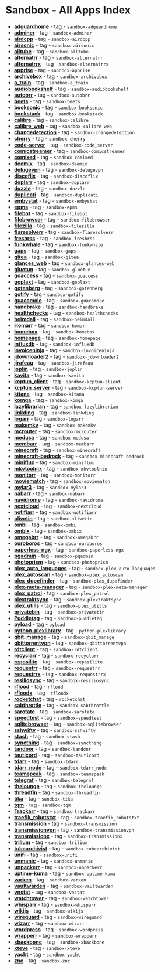 # Sandbox - All Apps Index

- **[adguardhome](../sandbox/apps/adguardhome.md)**  - tag - `sandbox-adguardhome`
- **[adminer](../sandbox/apps/adminer.md)**  - tag - `sandbox-adminer`
- **[airdcpp](../sandbox/apps/airdcpp.md)**  - tag - `sandbox-airdcpp`
- **[airsonic](../sandbox/apps/airsonic.md)**  - tag - `sandbox-airsonic`
- **[alltube](../sandbox/apps/alltube.md)**  - tag - `sandbox-alltube`
- **[alternatrr](../sandbox/apps/alternatrr.md)**  - tag - `sandbox-alternatrr`
- **[alternatrrx](../sandbox/apps/alternatrrx.md)**  - tag - `sandbox-alternatrrx`
- **[apprise](../sandbox/apps/apprise.md)**  - tag - `sandbox-apprise`
- **[archivebox](../sandbox/apps/archivebox.md)**  - tag - `sandbox-archivebox`
- **[a_train](../sandbox/apps/a_train.md)**  - tag - `sandbox-a_train`
- **[audiobookshelf](../sandbox/apps/audiobookshelf.md)**  - tag - `sandbox-audiobookshelf`
- **[autobrr](../sandbox/apps/autobrr.md)**  - tag - `sandbox-autobrr`
- **[beets](../sandbox/apps/beets.md)**  - tag - `sandbox-beets`
- **[booksonic](../sandbox/apps/booksonic.md)**  - tag - `sandbox-booksonic`
- **[bookstack](../sandbox/apps/bookstack.md)**  - tag - `sandbox-bookstack`
- **[calibre](../sandbox/apps/calibre.md)**  - tag - `sandbox-calibre`
- **[calibre_web](../sandbox/apps/calibre_web.md)**  - tag - `sandbox-calibre-web`
- **[changedetection](../sandbox/apps/changedetection.md)**  - tag - `sandbox-changedetection`
- **[cherry](../sandbox/apps/cherry.md)**  - tag - `sandbox-cherry`
- **[code-server](../sandbox/apps/code_server.md)**  - tag - `sandbox-code_server`
- **[comicstreamer](../sandbox/apps/comicstreamer.md)**  - tag - `sandbox-comicstreamer`
- **[comixed](../sandbox/apps/comixed.md)**  - tag - `sandbox-comixed`
- **[deemix](../sandbox/apps/deemix.md)**  - tag - `sandbox-deemix`
- **[delugevpn](../sandbox/apps/delugevpn.md)**  - tag - `sandbox-delugevpn`
- **[discoflix](../sandbox/apps/discoflix.md)**  - tag - `sandbox-discoflix`
- **[doplarr](../sandbox/apps/doplarr.md)**  - tag - `sandbox-doplarr`
- **[dozzle](../sandbox/apps/dozzle.md)**  - tag - `sandbox-dozzle`
- **[duplicati](../sandbox/apps/duplicati.md)**  - tag - `sandbox-duplicati`
- **[embystat](../sandbox/apps/embystat.md)**  - tag - `sandbox-embystat`
- **[epms](../sandbox/apps/epms.md)**  - tag - `sandbox-epms`
- **[filebot](../sandbox/apps/filebot.md)**  - tag - `sandbox-filebot`
- **[filebrowser](../sandbox/apps/filebrowser.md)**  - tag - `sandbox-filebrowser`
- **[filezilla](../sandbox/apps/filezilla.md)**  - tag - `sandbox-filezilla`
- **[flaresolverr](../sandbox/apps/flaresolverr.md)**  - tag - `sandbox-flaresolverr`
- **[freshrss](../sandbox/apps/freshrss.md)**  - tag - `sandbox-freshrss`
- **[funkwhale](../sandbox/apps/funkwhale.md)**  - tag - `sandbox-funkwhale`
- **[gaps](../sandbox/apps/gaps.md)**  - tag - `sandbox-gaps`
- **[gitea](../sandbox/apps/gitea.md)**  - tag - `sandbox-gitea`
- **[glances_web](../sandbox/apps/glances_web.md)**  - tag - `sandbox-glances-web`
- **[gluetun](../sandbox/apps/gluetun.md)**  - tag - `sandbox-gluetun`
- **[goaccess](../sandbox/apps/goaccess.md)**  - tag - `sandbox-goaccess`
- **[goplaxt](../sandbox/apps/goplaxt.md)**  - tag - `sandbox-goplaxt`
- **[gotenberg](../sandbox/apps/gotenberg.md)**  - tag - `sandbox-gotenberg`
- **[gotify](../sandbox/apps/gotify.md)**  - tag - `sandbox-gotify`
- **[guacamole](../sandbox/apps/guacamole.md)**  - tag - `sandbox-guacamole`
- **[handbrake](../sandbox/apps/handbrake.md)**  - tag - `sandbox-handbrake`
- **[healthchecks](../sandbox/apps/healthchecks.md)**  - tag - `sandbox-healthchecks`
- **[heimdall](../sandbox/apps/heimdall.md)**  - tag - `sandbox-heimdall`
- **[Homarr](../sandbox/apps/homarr.md)**  - tag - `sandbox-homarr`
- **[homebox](../sandbox/apps/homebox.md)**  - tag - `sandbox-homebox`
- **[homepage](../sandbox/apps/homepage.md)**  - tag - `sandbox-homepage`
- **[influxdb](../sandbox/apps/influxdb.md)**  - tag - `sandbox-influxdb`
- **[invoiceninja](../sandbox/apps/invoiceninja.md)**  - tag - `sandbox-invoiceninja`
- **[jdownloader2](../sandbox/apps/jdownloader2.md)**  - tag - `sandbox-jdownloader2`
- **[jirafeau](../sandbox/apps/jirafeau.md)**  - tag - `sandbox-jirafeau`
- **[joplin](../sandbox/apps/joplin.md)**  - tag - `sandbox-joplin`
- **[kavita](../sandbox/apps/kavita.md)**  - tag - `sandbox-kavita`
- **[kcptun_client](../sandbox/apps/kcptun_client.md)**  - tag - `sandbox-kcptun-client`
- **[kcptun_server](../sandbox/apps/kcptun_server.md)**  - tag - `sandbox-kcptun-server`
- **[kitana](../sandbox/apps/kitana.md)**  - tag - `sandbox-kitana`
- **[komga](../sandbox/apps/komga.md)**  - tag - `sandbox-komga`
- **[lazylibrarian](../sandbox/apps/lazylibrarian.md)**  - tag - `sandbox-lazylibrarian`
- **[linkding](../sandbox/apps/linkding.md)**  - tag - `sandbox-linkding`
- **[logarr](../sandbox/apps/logarr.md)**  - tag - `sandbox-logarr`
- **[makemkv](../sandbox/apps/makemkv.md)**  - tag - `sandbox-makemkv`
- **[mcrouter](../sandbox/apps/mcrouter.md)**  - tag - `sandbox-mcrouter`
- **[medusa](../sandbox/apps/medusa.md)**  - tag - `sandbox-medusa`
- **[membarr](../sandbox/apps/membarr.md)**  - tag - `sandbox-membarr`
- **[minecraft](../sandbox/apps/minecraft.md)**  - tag - `sandbox-minecraft`
- **[minecraft-bedrock](../sandbox/apps/minecraft-bedrock.md)**  - tag - `sandbox-minecraft-bedrock`
- **[miniflux](../sandbox/apps/miniflux.md)**  - tag - `sandbox-miniflux`
- **[mkvtoolnix](../sandbox/apps/mkvtoolnix.md)**  - tag - `sandbox-mkvtoolnix`
- **[monitorr](../sandbox/apps/monitorr.md)**  - tag - `sandbox-monitorr`
- **[moviematch](../sandbox/apps/moviematch.md)**  - tag - `sandbox-moviematch`
- **[mylar3](../sandbox/apps/mylar3.md)**  - tag - `sandbox-mylar3`
- **[nabarr](../sandbox/apps/nabarr.md)**  - tag - `sandbox-nabarr`
- **[navidrome](../sandbox/apps/navidrome.md)**  - tag - `sandbox-navidrome`
- **[nextcloud](../sandbox/apps/nextcloud.md)**  - tag - `sandbox-nextcloud`
- **[notifiarr](../sandbox/apps/notifiarr.md)**  - tag - `sandbox-notifiarr`
- **[olivetin](../sandbox/apps/olivetin.md)**  - tag - `sandbox-olivetin`
- **[ombi](../sandbox/apps/ombi.md)**  - tag - `sandbox-ombi`
- **[ombix](../sandbox/apps/ombix)**  - tag - `sandbox-ombix`
- **[omegabrr](../sandbox/apps/omegabrr)**  - tag - `sandbox-omegabrr`
- **[ouroboros](../sandbox/apps/ouroboros.md)**  - tag - `sandbox-ouroboros`
- **[paperless-ngx](../sandbox/apps/paperless-ngx.md)**  - tag - `sandbox-paperless-ngx`
- **[pgadmin](../sandbox/apps/pgadmin.md)**  - tag - `sandbox-pgadmin`
- **[photoprism](../sandbox/apps/photoprism.md)**  - tag - `sandbox-photoprism`
- **[plex_auto_languages](../sandbox/apps/plex_auto_languages.md)**  - tag - `sandbox-plex_auto_languages`
- **[plex_autoscan](../sandbox/apps/plex_autoscan.md)**  - tag - `sandbox-plex_autoscan`
- **[plex_dupefinder](../sandbox/apps/plex_dupefinder.md)**  - tag - `sandbox-plex_dupefinder`
- **[plex-meta-manager](../sandbox/apps/plex-meta-manager.md)**  - tag - `sandbox-plex-meta-manager`
- **[plex_patrol](../sandbox/apps/plex_patrol.md)**  - tag - `sandbox-plex_patrol`
- **[plextraktsync](../sandbox/apps/plextraktsync.md)**  - tag - `sandbox-plextraktsync`
- **[plex_utills](../sandbox/apps/plex_utills.md)**  - tag - `sandbox-plex_utills`
- **[privatebin](../sandbox/apps/privatebin.md)**  - tag - `sandbox-privatebin`
- **[Puddletag](../sandbox/apps/puddletag.md)**  - tag - `sandbox-puddletag`
- **[pyload](../sandbox/apps/pyload.md)**  - tag - `pyload`
- **[python-plexlibrary](../sandbox/apps/python-plexlibrary.md)**  - tag - `python-plexlibrary`
- **[qbit_manage](../sandbox/apps/qbit_manage.md)**  - tag - `sandbox-qbit_manage`
- **[qbittorrentvpn](../sandbox/apps/qbittorrentvpn.md)**  - tag - `sandbox-qbittorrentvpn`
- **[rdtclient](../sandbox/apps/rdtclient.md)**  - tag - `sandbox-rdtclient`
- **[recyclarr](../sandbox/apps/recyclarr.md)**  - tag - `sandbox-recyclarr`
- **[reposilite](../sandbox/apps/reposilite.md)**  - tag - `sandbox-reposilite`
- **[requestrr](../sandbox/apps/requestrr.md)**  - tag - `sandbox-requestrr`
- **[requestrrx](../sandbox/apps/requestrrx.md)**  - tag - `sandbox-requestrrx`
- **[resiliosync](../sandbox/apps/resiliosync.md)**  - tag - `sandbox-resiliosync`
- **[rflood](../sandbox/apps/rflood.md)**  - tag - `rflood`
- **[rfloodx](../sandbox/apps/rfloodx.md)**  - tag - `rfloodx`
- **[rocketchat](../sandbox/apps/rocketchat.md)**  - tag - `rocketchat`
- **[sabthrottle](../sandbox/apps/sabthrottle.md)**  - tag - `sandbox-sabthrottle`
- **[sarotate](../sandbox/apps/sarotate.md)**  - tag - `sandbox-sarotate`
- **[speedtest](../sandbox/apps/speedtest.md)**  - tag - `sandbox-speedtest`
- **[sqlitebrowser](../sandbox/apps/sqlitebrowser.md)**  - tag - `sandbox-sqlitebrowser`
- **[sshwifty](../sandbox/apps/sshwifty.md)**  - tag - `sandbox-sshwifty`
- **[stash](../sandbox/apps/stash.md)**  - tag - `sandbox-stash`
- **[syncthing](../sandbox/apps/syncthing.md)**  - tag - `sandbox-syncthing`
- **[tandoor](../sandbox/apps/tandoor.md)**  - tag - `sandbox-tandoor`
- **[tauticord](../sandbox/apps/tauticord.md)**  - tag - `sandbox-tauticord`
- **[tdarr](../sandbox/apps/tdarr.md)**  - tag - `sandbox-tdarr`
- **[tdarr_node](../sandbox/apps/tdarr_node.md)**  - tag - `sandbox-tdarr_node`
- **[teamspeak](../sandbox/apps/teamspeak.md)**  - tag - `sandbox-teamspeak`
- **[telegraf](../sandbox/apps/telegraf.md)**  - tag - `sandbox-telegraf`
- **[thelounge](../sandbox/apps/thelounge.md)**  - tag - `sandbox-thelounge`
- **[threadfin](../sandbox/apps/threadfin.md)**  - tag - `sandbox-threadfin`
- **[tika](../sandbox/apps/tika.md)**  - tag - `sandbox-tika`
- **[tqm](../sandbox/apps/tqm.md)**  - tag - `sandbox-tqm`
- **[Trackarr](../sandbox/apps/trackarr.md)**  - tag - `sandbox-trackarr`
- **[traefik_robotstxt](../sandbox/apps/traefik_robotstxt.md)**  - tag - `sandbox-traefik_robotstxt`
- **[transmission](../sandbox/apps/transmission.md)**  - tag - `sandbox-transmission`
- **[transmissionvpn](../sandbox/apps/transmissionvpn.md)**  - tag - `sandbox-transmissionvpn`
- **[transmissionx](../sandbox/apps/transmissionx.md)**  - tag - `sandbox-transmissionx`
- **[trilium](../sandbox/apps/trilium.md)**  - tag - `sandbox-trilium`
- **[tubearchivist](../sandbox/apps/tubearchivist.md)**  - tag - `sandbox-tubearchivist`
- **[unifi](../sandbox/apps/unifi.md)**  - tag - `sandbox-unifi`
- **[unmanic](../sandbox/apps/unmanic.md)**  - tag - `sandbox-unmanic`
- **[unpackerr](../sandbox/apps/unpackerr.md)**  - tag - `sandbox-unpackerr`
- **[uptime-kuma](../sandbox/apps/uptime_kuma.md)**  - tag - `sandbox-uptime-kuma`
- **[varken](../sandbox/apps/varken.md)**  - tag - `sandbox-varken`
- **[vaultwarden](../sandbox/apps/vaultwarden.md)**  - tag - `sandbox-vaultwarden`
- **[vnstat](../sandbox/apps/vnstat.md)**  - tag - `sandbox-vnstat`
- **[watchtower](../sandbox/apps/watchtower.md)**  - tag - `sandbox-watchtower`
- **[whisparr](../sandbox/apps/whisparr.md)**  - tag - `sandbox-whisparr`
- **[wikijs](../sandbox/apps/wikijs.md)**  - tag - `sandbox-wikijs`
- **[wireguard](../sandbox/apps/wireguard.md)**  - tag - `sandbox-wireguard`
- **[wizarr](../sandbox/apps/wizarr.md)**  - tag - `sandbox-wizarr`
- **[wordpress](../sandbox/apps/wordpress.md)**  - tag - `sandbox-wordpress`
- **[wrapperr](../sandbox/apps/wrapperr.md)**  - tag - `sandbox-wrapperr`
- **[xbackbone](../sandbox/apps/xbackbone.md)**  - tag - `sandbox-xbackbone`
- **[xteve](../sandbox/apps/xteve.md)**  - tag - `sandbox-xteve`
- **[yacht](../sandbox/apps/yacht.md)**  - tag - `sandbox-yacht`
- **[znc](../sandbox/apps/znc.md)**  - tag - `sandbox-znc`
